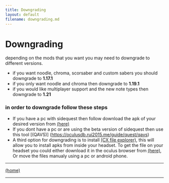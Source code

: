 ```yaml
---
title: Downgrading
layout: default
filename: downgrading.md
--- 
```




# Downgrading
depending on the mods that you want you may need to downgrade to different versions.

- if you want noodle, chroma, scorsaber and custom sabers you should downgrade to **1.17.1**
- if you only want noodle and chroma then downgrade to **1.19.1**
- if you would like multiplayer support and the new note types then downgrade to **1.21**

### in order to downgrade follow these steps 

- If you have a pc with sidequest then follow download the apk of your desired version from [(here)](https://oculusdb.rui2015.me/guide/quest/pc)
- If you dont have a pc or are using the beta version of sidequest then use this tool [(QAVS)] (https://oculusdb.rui2015.me/guide/quest/qavs)
- A third option for downgrading is to install <a href="assets/Cx File Explorer.com.apk" download>(CX file explorer)</a>, this will allow you to install apks from inside your headset. To get the file on your headset you could either download it in the oculus browser from [(here)](https://oculusdb.rui2015.me/guide/quest/pc), Or move the files manualy using a pc or android phone.

****
[(home)](home.md)
****
